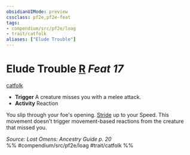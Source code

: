 ```yaml
---
obsidianUIMode: preview
cssclass: pf2e,pf2e-feat
tags:
- compendium/src/pf2e/loag
- trait/catfolk
aliases: ["Elude Trouble"]
---
```

# Elude Trouble  [R](rules/core-rulebook/chapter-9-playing-the-game.md#Actions "Reaction") *Feat 17*  
[catfolk](rules/traits/catfolk-b1.md "Catfolk Ancestry & Heritage Trait")  

- **Trigger** A creature misses you with a melee attack.
- **Activity** Reaction

You slip through your foe's opening. [Stride](rules/actions/stride.md) up to your Speed. This movement doesn't trigger movement-based reactions from the creature that missed you.

*Source: Lost Omens: Ancestry Guide p. 20*  
%% #compendium/src/pf2e/loag #trait/catfolk %%